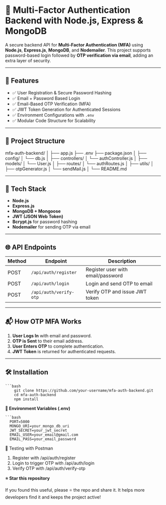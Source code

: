# 🔐 Multi-Factor Authentication Backend with Node.js, Express & MongoDB

A secure backend API for **Multi-Factor Authentication (MFA)** using **Node.js**, **Express.js**, **MongoDB**, and **Nodemailer**. This project supports password-based login followed by **OTP verification via email**, adding an extra layer of security.

---

## 🚀 Features

- ✅ User Registration & Secure Password Hashing
- ✅ Email + Password Based Login
- ✅ Email-Based OTP Verification (MFA)
- ✅ JWT Token Generation for Authenticated Sessions
- ✅ Environment Configurations with `.env`
- ✅ Modular Code Structure for Scalability

---

## 📁 Project Structure

mfa-auth-backend/
│
├── app.js
├── .env
├── package.json
│
├── config/
│   └── db.js
│
├── controllers/
│   └── authController.js
│
├── models/
│   └── User.js
│
├── routes/
│   └── authRoutes.js
│
├── utils/
│   ├── otpGenerator.js
│   └── sendMail.js
│
└── README.md



---

## 🔧 Tech Stack

- **Node.js**
- **Express.js**
- **MongoDB + Mongoose**
- **JWT (JSON Web Token)**
- **Bcrypt.js** for password hashing
- **Nodemailer** for sending OTP via email

---

## 🌐 API Endpoints

| Method | Endpoint            | Description                    |
|--------|---------------------|--------------------------------|
| POST   | `/api/auth/register`  | Register user with email/password |
| POST   | `/api/auth/login`     | Login and send OTP to email    |
| POST   | `/api/auth/verify-otp`| Verify OTP and issue JWT token |

---

## 📬 How OTP MFA Works

1. **User Logs In** with email and password.
2. **OTP is Sent** to their email address.
3. **User Enters OTP** to complete authentication.
4. **JWT Token** is returned for authenticated requests.

---

## 🛠️ Installation

    ```bash
        git clone https://github.com/your-username/mfa-auth-backend.git
        cd mfa-auth-backend
        npm install


**📄 Environment Variables (.env)**

    ```bash
      PORT=5000
      MONGO_URI=your_mongo_db_uri
      JWT_SECRET=your_jwt_secret
      EMAIL_USER=your_email@gmail.com
      EMAIL_PASS=your_email_password

🧪 Testing with Postman
1. Register with /api/auth/register
2. Login to trigger OTP with /api/auth/login
3. Verify OTP with /api/auth/verify-otp

**⭐ Star this repository**

If you found this useful, please ⭐ the repo and share it. It helps more developers find it and keeps the project active!


